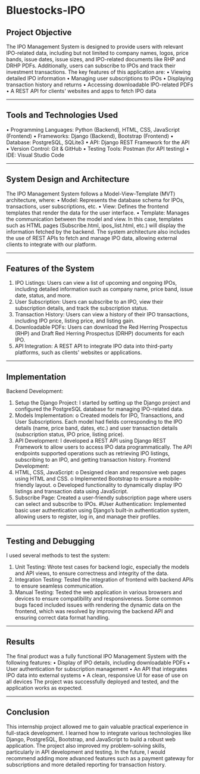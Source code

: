 # Bluestocks-IPO

## Project Objective
The IPO Management System is designed to provide users with relevant IPO-related data, including but not limited to company names, logos, price bands, issue dates, issue sizes, and IPO-related documents like RHP and DRHP PDFs. Additionally, users can subscribe to IPOs and track their investment transactions. The key features of this application are:
•	Viewing detailed IPO information
•	Managing user subscriptions to IPOs
•	Displaying transaction history and returns
•	Accessing downloadable IPO-related PDFs
•	A REST API for clients' websites and apps to fetch IPO data
________________________________________
## Tools and Technologies Used
•	Programming Languages: Python (Backend), HTML, CSS, JavaScript (Frontend)
•	Frameworks: Django (Backend), Bootstrap (Frontend)
•	Database: PostgreSQL, SQLite3
•	API: Django REST Framework for the API
•	Version Control: Git & GitHub
•	Testing Tools: Postman (for API testing)
•	IDE: Visual Studio Code
________________________________________
## System Design and Architecture
The IPO Management System follows a Model-View-Template (MVT) architecture, where:
•	Model: Represents the database schema for IPOs, transactions, user subscriptions, etc.
•	View: Defines the frontend templates that render the data for the user interface.
•	Template: Manages the communication between the model and view. In this case, templates such as HTML pages (Subscribe.html, ipos_list.html, etc.) will display the information fetched by the backend.
The system architecture also includes the use of REST APIs to fetch and manage IPO data, allowing external clients to integrate with our platform.
________________________________________
## Features of the System
1.	IPO Listings: Users can view a list of upcoming and ongoing IPOs, including detailed information such as company name, price band, issue date, status, and more.
2.	User Subscription: Users can subscribe to an IPO, view their subscription details, and track the subscription status.
3.	Transaction History: Users can view a history of their IPO transactions, including IPO price, listing price, and listing gain.
4.	Downloadable PDFs: Users can download the Red Herring Prospectus (RHP) and Draft Red Herring Prospectus (DRHP) documents for each IPO.
5.	API Integration: A REST API to integrate IPO data into third-party platforms, such as clients' websites or applications.
________________________________________
## Implementation
Backend Development:
1.	Setup the Django Project: I started by setting up the Django project and configured the PostgreSQL database for managing IPO-related data.
2.	Models Implementation:
o	Created models for IPO, Transactions, and User Subscriptions. Each model had fields corresponding to the IPO details (name, price band, dates, etc.) and user transaction details (subscription status, IPO price, listing price).
3.	API Development: I developed a REST API using Django REST Framework to allow users to access IPO data programmatically. The API endpoints supported operations such as retrieving IPO listings, subscribing to an IPO, and getting transaction history.
Frontend Development:
1.	HTML, CSS, JavaScript:
o	Designed clean and responsive web pages using HTML and CSS.
o	Implemented Bootstrap to ensure a mobile-friendly layout.
o	Developed functionality to dynamically display IPO listings and transaction data using JavaScript.
2.	Subscribe Page: Created a user-friendly subscription page where users can select and subscribe to IPOs.
#User Authentication:
Implemented basic user authentication using Django’s built-in authentication system, allowing users to register, log in, and manage their profiles.
________________________________________
## Testing and Debugging
I used several methods to test the system:
1.	Unit Testing: Wrote test cases for backend logic, especially the models and API views, to ensure correctness and integrity of the data.
2.	Integration Testing: Tested the integration of frontend with backend APIs to ensure seamless communication.
3.	Manual Testing: Tested the web application in various browsers and devices to ensure compatibility and responsiveness.
Some common bugs faced included issues with rendering the dynamic data on the frontend, which was resolved by improving the backend API and ensuring correct data format handling.
________________________________________
## Results
The final product was a fully functional IPO Management System with the following features:
•	Display of IPO details, including downloadable PDFs
•	User authentication for subscription management
•	An API that integrates IPO data into external systems
•	A clean, responsive UI for ease of use on all devices
The project was successfully deployed and tested, and the application works as expected.
________________________________________
## Conclusion
This internship project allowed me to gain valuable practical experience in full-stack development. I learned how to integrate various technologies like Django, PostgreSQL, Bootstrap, and JavaScript to build a robust web application. The project also improved my problem-solving skills, particularly in API development and testing.
In the future, I would recommend adding more advanced features such as a payment gateway for subscriptions and more detailed reporting for transaction history.
